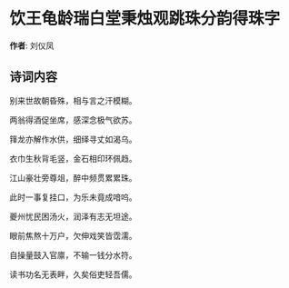 # 饮王龟龄瑞白堂秉烛观跳珠分韵得珠字

**作者**: 刘仪凤

## 诗词内容

别来世故朝昏殊，相与言之汗模糊。

两翁得酒促坐席，感深念极气欲苏。

箨龙亦解作水供，细绎寻丈如渴乌。

衣巾生秋背毛竖，金石相印环佩趋。

江山豪壮旁尊俎，醉中频贯累累珠。

此时一事复挂口，为乐未竟成喑呜。

夔州忧民困汤火，润泽有志无坦途。

眼前焦熬十万户，欠伸戏笑皆霑濡。

自操量鼓入官廪，不输一钱分水符。

读书功名无表畔，久矣俗吏轻吾儒。


